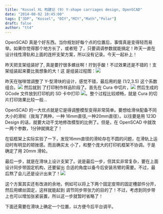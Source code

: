 ```yaml
---
title: "Kossel XL 构建记 (9) Y-shape carriages design, OpenSCAD"
date: "2014-08-02 10:45:00"
tags: ["3DP", "Kossel", "DIY","MIY","Math","Polar"]
draft: false
author: "tt4"
---
```



OpenSCAD 真是个好东西。当你规划好每个点的位置后，事情真是变得轻而易举。如果你觉得那个地方长了，或者短
了，只要调调参数就能搞定！昨天一直在设计线性滑轨和上面的连杆支架方案，所以没有记录。今天一起补上！

昨天把支架组装好了, 真是要拧很多螺丝啊！拧到手酸！不过效果还是不错的！支架组装起来要比我想象的大！这
是组装过程图：![][image-1]

昨天在咖啡馆调整了 Y-型滑块的设计，感觉不错，最后用的是 (1/2,3.5) 这个系数组合。![][image-2] 然后就到
了打印制作样品阶段了。首先在 Cura 中切片，![][image-3] 然后生成的 GCode 文件放到打印机的 SD 卡中打印
![][image-4]。整个过程比较顺畅，就是 Cura 的切片打印效果比较一般...

OpenSCAD 的一大优点就是它是得调整模型变得非常简单。要想给滑块配备不同大小的滑轮（我淘了两种，一种
16mm直径,一种20mm直径）。以往要是用 123D Design 的话，就要大动干戈地修改模型的比例了。但是，在
OpenSCAD 中就改一两个参数，1分钟就搞定了！

在铝框架上实际实验了一下，发现16mm直径的滑轮存在不圆的问题，在滑轨上运动时有明显的顿挫感。而且确实太
小了，和整个庞大的打印机框架不协调。于是确定了用 20mm 滑轮。

最后一步，就是在滑块上设计支架了。说是最后一步，但其实非常复杂，要在上面设计同步带固定机构，还要留出
合适的角度以备今后安装吊臂的需要。不过，最后熬了会儿还是设计出来了！![][image-5]

这个方案其实还有改进的余地，例如可以将上下两个固定皮带的固定槽部件分开，然后用螺丝固定，这样就能起到
调节同步带张力的目的了！不过，考虑到同步带上也可以增加张紧装置，所以这一步就暂时省略了！

下面还需要在滑块上确定一个位置，以方便今后平台调平。

[image-1]:	/3DP/_images/DSC00398.jpg
[image-2]:	/3DP/_images/yshape.png
[image-3]:	/3DP/_images/DSC00404.jpg
[image-4]:	/3DP/_images/DSC00403.jpg
[image-5]:	/3DP/_images/YCarriageDesign.png
